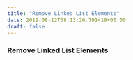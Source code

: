 ```yaml
---
title: "Remove Linked List Elements"
date: 2019-08-12T08:13:26.791419+00:00
draft: false
---
```


### Remove Linked List Elements
